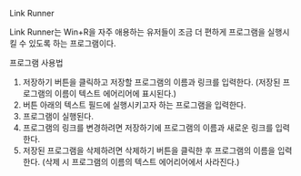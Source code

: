 Link Runner

Link Runner는 Win+R을 자주 애용하는 유저들이 조금 더 편하게 프로그램을 실행시킬 수 있도록 하는 프로그램이다.

프로그램 사용법
1. 저장하기 버튼을 클릭하고 저장할 프로그램의 이름과 링크를 입력한다. (저장된 프로그램의 이름이 텍스트 에어리어에 표시된다.)
2. 버튼 아래의 텍스트 필드에 실행시키고자 하는 프로그램을 입력한다.
3. 프로그램이 실행된다.
4. 프로그램의 링크를 변경하려면 저장하기에 프로그램의 이름과 새로운 링크를 입력한다.
5. 저장된 프로그램을 삭제하려면 삭제하기 버튼을 클릭한 후 프로그램의 이름을 입력한다. (삭제 시 프로그램의 이름의 텍스트 에어리어에서 사라진다.)
